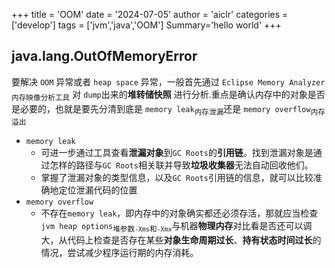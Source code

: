 +++
title = 'OOM'
date = '2024-07-05'
author = 'aiclr'
categories = ['develop']
tags = ['jvm','java','OOM']
Summary='hello world'
+++

## java.lang.OutOfMemoryError

要解决 `OOM` 异常或者 `heap space` 异常，一般首先通过 `Eclipse Memory Analyzer`<sub>内存映像分析工具</sub> 对 `dump`出来的**堆转储快照** 进行分析.重点是确认内存中的对象是否是必要的，也就是要先分清到底是 `memory leak`<sub>内存泄漏</sub>还是 `memory overflow`<sub>内存溢出</sub>
- `memory leak`
    - 可进一步通过工具查看**泄漏对象**到`GC Roots`的**引用链**。找到泄漏对象是通过怎样的路径与`GC Roots`相关联并导致**垃圾收集器**无法自动回收他们。
    - 掌握了泄漏对象的类型信息，以及`GC Roots`引用链的信息，就可以比较准确地定位泄漏代码的位置
- `memory overflow`
    - 不存在`memory leak`，即内存中的对象确实都还必须存活，那就应当检查`jvm heap options`<sub>堆参数`-Xms`和`-Xmx`</sub>与机器**物理内存**对比看是否还可以调大，从代码上检查是否存在某些**对象生命周期过长**、**持有状态时间过长**的情况，尝试减少程序运行期的内存消耗。

